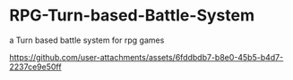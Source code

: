 # RPG-Turn-based-Battle-System
a Turn based battle system for rpg games


https://github.com/user-attachments/assets/6fddbdb7-b8e0-45b5-b4d7-2237ce9e50ff

